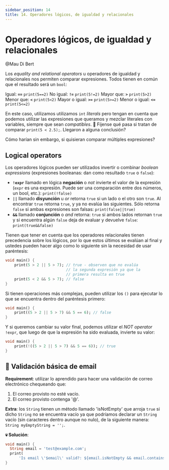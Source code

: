 ```yaml
---
sidebar_position: 14
title: 14. Operadores lógicos, de igualdad y relacionales
---
```


# Operadores lógicos, de igualdad y relacionales

@Mau Di Bert

Los _equality and relational operators_ u operadores de igualdad y relacionales nos permiten comparar expresiones. Todos tienen en común que el resultado será un `bool`:

Igual: __`==`__ `print(5==2)`
No igual: __`!=`__ `print(5!=2)`
Mayor que: __`>`__ `print(5>2)`
Menor que: __`<`__ `print(5<2)`
Mayor o igual: __`>=`__ `print(5>=2)`
Menor o igual: __`<=`__ `print(5<=2)`

En este caso, utilizamos utilizamos `int` _literals_ pero tengan en cuenta que podemos utilizar las expresiones que queramos y mezclar literales con variables, siempre que sean _compatibles_. 🤨 Fíjense qué pasa si tratan de comparar `print(5 < 2.5);`. Llegaron a alguna conclusión?

Cómo harían sin embargo, si quisieran comparar múltiples expresiones?

## Logical operators

Los operadores lógicos pueden ser utilizados invertir o combinar _boolean expressions_ (expresiones booleanas: dan como resultado `true` o `false`):

- __`!expr`__ llamado en lógica __negación__ o _not_ invierte el valor de la expresión (`expr` es una expresión. Puede ser una comparación entre dos números, un bool, etc.): `print(!false)`
- __`||`__ llamado __disyunción__ u _or_ retorna `true` si un lado o el otro son `true`. Al encontrar `true` retorna `true`, y ya no evalúa las siguientes. Sólo retorna `false` si ambas expresiones son falsas: `print(false||true)`
- __`&&`__ llamado __conjunción__ o _and_ retorna: `true` si ambos lados retornan `true` y si encuentra algún `false` deja de evaluar y devuelve `false`:  `print(true&&false)`

Tienen que tener en cuenta que los operadores relacionales tienen precedencia sobre los lógicos, por lo que estos últimos se evalúan al final y ustedes pueden hacer algo como lo siguiente sin la necesidad de usar paréntesis:

```dart
void main() {
    print(5 > 2 || 5 > 7); // true - observen que no evalúa
                           // la segunda expresión ya que la
                           // primera resulta en true
    print(5 < 2 && 5 > 7); // false
}
```

Si tienen operaciones más complejas, pueden utilizar los `()` para ejecutar lo que se encuentra dentro del paréntesis primero:

```dart
void main() {
    print((5 > 2 || 5 > 7) && 5 == 6); // false
}
```

Y si queremos cambiar su valor final, podemos utilizar el _NOT operator_ `!expr`, que luego de que la expresión ha sido evaluada, invierte su valor:

```dart
void main() {
    print(!((5 > 2 || 5 > 7) && 5 == 6)); // true
}
```

## 💪 Validación básica de email

__Requirement__: utilizar lo aprendido para hacer una validación de correo electrónico chequeando que:

1. El correo provisto no esté vacío.
2. El correo provisto contenga '@'.

__Extra__: los `String` tienen un método llamado 'isNotEmpty' que arroja `true` si dicho `String` no se encuentra vacío ya que podríamos declarar un `String` vacío (sin caracteres dentro aunque no nulo), de la siguiente manera: `String myEmptyString = '';`.

__💀 Solución__:

```dart
void main() {
  String email = 'test@example.com';
  print(
      'Is email \'$email\' valid?: ${email.isNotEmpty && email.contains('@')}'); //
}
```
